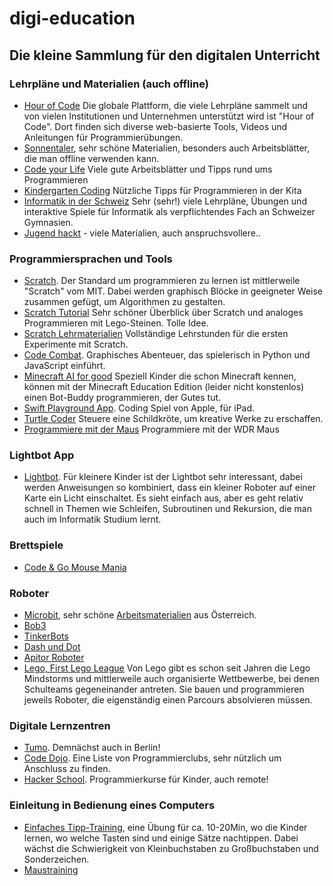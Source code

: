 # digi-education
## Die kleine Sammlung für den digitalen Unterricht

### Lehrpläne und Materialien (auch offline)
* [Hour of Code](https://code.org/) Die globale Plattform, die viele Lehrpläne sammelt und von vielen Institutionen und Unternehmen unterstützt wird ist "Hour of Code". Dort finden sich diverse web-basierte Tools, Videos und Anleitungen für Programmierübungen. 
* [Sonnentaler](https://www.sonnentaler.net/aktivitaeten/informatik/programmieren/123-kodiert/), sehr schöne Materialien, besonders auch Arbeitsblätter, die man offline verwenden kann.
* [Code your Life](https://www.code-your-life.org/) Viele gute Arbeitsblätter und Tipps rund ums Programmieren
* [Kindergarten Coding](https://medienkindergarten.wien/medienpaedagogik/roboter-coding/coding-programmieren-im-kindergarten/) Nützliche Tipps für Programmieren in der Kita
* [Informatik in der Schweiz](https://oinf.ch/) Sehr (sehr!) viele Lehrpläne, Übungen und interaktive Spiele für Informatik als verpflichtendes Fach an Schweizer Gymnasien.
* [Jugend hackt](https://jugendhackt.org/oer/coding/) - viele Materialien, auch anspruchsvollere..


### Programmiersprachen und Tools
* [Scratch](https://scratch.mit.edu/). Der Standard um programmieren zu lernen ist mittlerweile "Scratch" vom MIT. Dabei werden graphisch Blöcke in geeigneter Weise zusammen gefügt, um Algorithmen zu gestalten.
* [Scratch Tutorial](https://people.inf.ethz.ch/gaertner/scratch/Scratch-Handbuch.pdf) Sehr schöner Überblick über Scratch und analoges Programmieren mit Lego-Steinen. Tolle Idee.
* [Scratch Lehrmaterialien](https://appcamps.de/unterrichtsmaterial/scratch/) Vollständige Lehrstunden für die ersten Experimente mit Scratch.
* [Code Combat](https://codecombat.com/). Graphisches Abenteuer, das spielerisch in Python und JavaScript einführt.
* [Minecraft AI for good](https://education.minecraft.net/hour-of-code/) Speziell Kinder die schon Minecraft kennen, können mit der Minecraft Education Edition (leider nicht konstenlos) einen Bot-Buddy programmieren, der Gutes tut.
* [Swift Playground App](https://apps.apple.com/us/app/swift-playgrounds/id908519492). Coding Spiel von Apple, für iPad.
* [Turtle Coder](http://www.code-your-life.org/turtlecoder/) Steuere eine Schildkröte, um kreative Werke zu erschaffen.
* [Programmiere mit der Maus](https://programmieren.wdrmaus.de/welcome) Programmiere mit der WDR Maus

### Lightbot App
* [Lightbot](https://lightbot.com/). Für kleinere Kinder ist der Lightbot sehr interessant, dabei werden Anweisungen so kombiniert, dass ein kleiner Roboter auf einer Karte ein Licht einschaltet. Es sieht einfach aus, aber es geht relativ schnell in Themen wie Schleifen, Subroutinen und Rekursion, die man auch im Informatik Studium lernt.

### Brettspiele
* [Code & Go Mouse Mania](https://www.westermann.de/artikel/L30923/Code-Go-Mouse-Mania-Brettspiel)

### Roboter
* [Microbit](https://microbit.org/), sehr schöne [Arbeitsmaterialien](https://www.rfdz-informatik.at/wp-content/uploads/2022/05/SW_LO_microbit-Grundlagen.pdf) aus Österreich.
* [Bob3](https://www.bob3.org/de/grundschule)
* [TinkerBots](https://www.tinkerbots.de/)
* [Dash und Dot](https://wonder-workshop.de/)
* [Apitor Roboter](https://www.apitor.com/)
* [Lego, First Lego League](https://www.first-lego-league.org/de/)
Von Lego gibt es schon seit Jahren die Lego Mindstorms und mittlerweile auch organisierte Wettbewerbe, bei denen Schulteams gegeneinander antreten. Sie bauen und programmieren jeweils Roboter, die eigenständig einen Parcours absolvieren müssen. 

### Digitale Lernzentren
* [Tumo](http://berlin.tumo.de). Demnächst auch in Berlin!
* [Code Dojo](https://coderdojo.com/de-DE). Eine Liste von Programmierclubs, sehr nützlich um Anschluss zu finden.
* [Hacker School](https://hacker-school.de/kurse/home/). Programmierkurse für Kinder, auch remote!

### Einleitung in Bedienung eines Computers
* [Einfaches Tipp-Training](https://jzakotnik.github.io/input-tutorial/), eine Übung für ca. 10-20Min, wo die Kinder lernen, wo welche Tasten sind und einige Sätze nachtippen. Dabei wächst die Schwierigkeit von Kleinbuchstaben zu Großbuchstaben und Sonderzeichen.
* [Maustraining](https://maustraining.zawiw.de/level/0)
